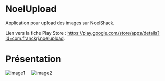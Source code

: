 # NoelUpload

Application pour upload des images sur NoelShack.

Lien vers la fiche Play Store : https://play.google.com/store/apps/details?id=com.franckrj.noelupload.

# Présentation

![image1](https://raw.githubusercontent.com/FranckRJ/NoelUpload/master/readme_files/image1.png)     ![image2](https://raw.githubusercontent.com/FranckRJ/NoelUpload/master/readme_files/video1.gif)

